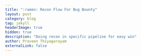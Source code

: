 ```yaml
---
title: ":ramen: Recon Flow For Bug Bounty"
layout: post
category: blog
tag: jekyll
headerImage: true
hidden: true 
description: "Doing recon in specific pipeline for easy win"
author: Praveen Thiyagarayam
externalLink: false
---
```

